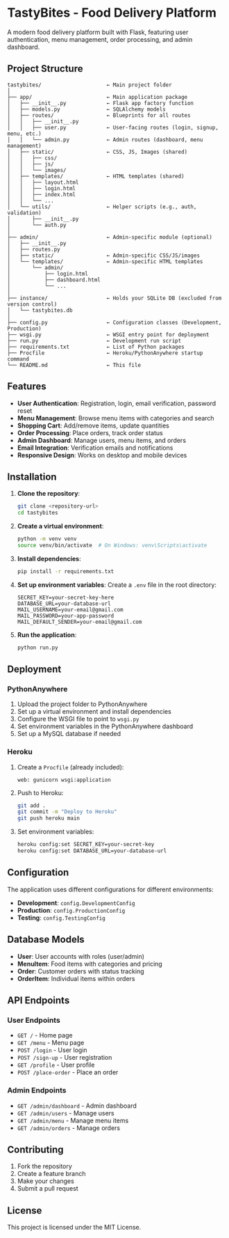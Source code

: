 # TastyBites - Food Delivery Platform

A modern food delivery platform built with Flask, featuring user authentication, menu management, order processing, and admin dashboard.

## Project Structure

```
tastybites/                     ← Main project folder
│
├── app/                        ← Main application package
│   ├── __init__.py             ← Flask app factory function
│   ├── models.py               ← SQLAlchemy models
│   ├── routes/                 ← Blueprints for all routes
│   │   ├── __init__.py
│   │   ├── user.py             ← User-facing routes (login, signup, menu, etc.)
│   │   └── admin.py            ← Admin routes (dashboard, menu management)
│   ├── static/                 ← CSS, JS, Images (shared)
│   │   ├── css/
│   │   ├── js/
│   │   └── images/
│   ├── templates/              ← HTML templates (shared)
│   │   ├── layout.html
│   │   ├── login.html
│   │   ├── index.html
│   │   └── ...
│   └── utils/                  ← Helper scripts (e.g., auth, validation)
│       ├── __init__.py
│       └── auth.py
│
├── admin/                      ← Admin-specific module (optional)
│   ├── __init__.py
│   ├── routes.py
│   ├── static/                 ← Admin-specific CSS/JS/images
│   └── templates/              ← Admin-specific HTML templates
│       └── admin/
│           ├── login.html
│           ├── dashboard.html
│           └── ...
│
├── instance/                   ← Holds your SQLite DB (excluded from version control)
│   └── tastybites.db
│
├── config.py                   ← Configuration classes (Development, Production)
├── wsgi.py                     ← WSGI entry point for deployment
├── run.py                      ← Development run script
├── requirements.txt            ← List of Python packages
├── Procfile                    ← Heroku/PythonAnywhere startup command
└── README.md                   ← This file
```

## Features

- **User Authentication**: Registration, login, email verification, password reset
- **Menu Management**: Browse menu items with categories and search
- **Shopping Cart**: Add/remove items, update quantities
- **Order Processing**: Place orders, track order status
- **Admin Dashboard**: Manage users, menu items, and orders
- **Email Integration**: Verification emails and notifications
- **Responsive Design**: Works on desktop and mobile devices

## Installation

1. **Clone the repository**:
   ```bash
   git clone <repository-url>
   cd tastybites
   ```

2. **Create a virtual environment**:
   ```bash
   python -m venv venv
   source venv/bin/activate  # On Windows: venv\Scripts\activate
   ```

3. **Install dependencies**:
   ```bash
   pip install -r requirements.txt
   ```

4. **Set up environment variables**:
   Create a `.env` file in the root directory:
   ```
   SECRET_KEY=your-secret-key-here
   DATABASE_URL=your-database-url
   MAIL_USERNAME=your-email@gmail.com
   MAIL_PASSWORD=your-app-password
   MAIL_DEFAULT_SENDER=your-email@gmail.com
   ```

5. **Run the application**:
   ```bash
   python run.py
   ```

## Deployment

### PythonAnywhere

1. Upload the project folder to PythonAnywhere
2. Set up a virtual environment and install dependencies
3. Configure the WSGI file to point to `wsgi.py`
4. Set environment variables in the PythonAnywhere dashboard
5. Set up a MySQL database if needed

### Heroku

1. Create a `Procfile` (already included):
   ```
   web: gunicorn wsgi:application
   ```

2. Push to Heroku:
   ```bash
   git add .
   git commit -m "Deploy to Heroku"
   git push heroku main
   ```

3. Set environment variables:
   ```bash
   heroku config:set SECRET_KEY=your-secret-key
   heroku config:set DATABASE_URL=your-database-url
   ```

## Configuration

The application uses different configurations for different environments:

- **Development**: `config.DevelopmentConfig`
- **Production**: `config.ProductionConfig`
- **Testing**: `config.TestingConfig`

## Database Models

- **User**: User accounts with roles (user/admin)
- **MenuItem**: Food items with categories and pricing
- **Order**: Customer orders with status tracking
- **OrderItem**: Individual items within orders

## API Endpoints

### User Endpoints
- `GET /` - Home page
- `GET /menu` - Menu page
- `POST /login` - User login
- `POST /sign-up` - User registration
- `GET /profile` - User profile
- `POST /place-order` - Place an order

### Admin Endpoints
- `GET /admin/dashboard` - Admin dashboard
- `GET /admin/users` - Manage users
- `GET /admin/menu` - Manage menu items
- `GET /admin/orders` - Manage orders

## Contributing

1. Fork the repository
2. Create a feature branch
3. Make your changes
4. Submit a pull request

## License

This project is licensed under the MIT License.
